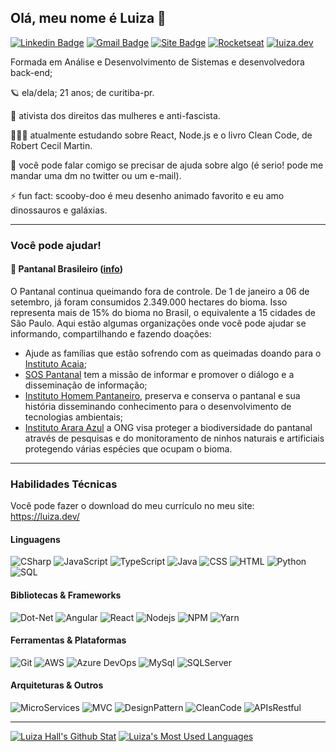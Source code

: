 ## Olá, meu nome é Luiza 👋
[![Linkedin Badge](https://img.shields.io/badge/-LinkedIn-blue?logo=Linkedin&logoColor=white&link=https://www.linkedin.com/in/luizous/?locale=en_US)](https://www.linkedin.com/in/luizous/?locale=en_US)
[![Gmail Badge](https://img.shields.io/badge/-Gmail-c14438?logo=Gmail&logoColor=white&link=mailto:luizaruivoms@gmail.com)](mailto:luizaruivoms@gmail.com)
[![Site Badge](https://img.shields.io/badge/%20-Lattes-lightgrey)](http://lattes.cnpq.br/1667735616723826)
[![Rocketseat](https://img.shields.io/badge/🚀-Rocketseat-662D91)](https://app.rocketseat.com.br/me/luizarvm)
[![luiza.dev](https://img.shields.io/badge/💙-luiza.dev-blue)](https://luiza.dev/)

Formada em Análise e Desenvolvimento de Sistemas e desenvolvedora back-end;

🪐 ela/dela; 21 anos; de curitiba-pr.

🦾 ativista dos direitos das mulheres e anti-fascista.

👩🏻‍💻 atualmente estudando sobre React, Node.js e o livro Clean Code, de Robert Cecil Martin.

💬 você pode falar comigo se precisar de ajuda sobre algo (é serio! pode me mandar uma dm no twitter ou um e-mail).

⚡ fun fact: scooby-doo é meu desenho animado favorito e eu amo dinossauros e galáxias.

---

### Você pode ajudar!
#### 🐆 Pantanal Brasileiro ([info](https://www.instagram.com/p/CFLD6bRgrmG/))
O Pantanal continua queimando fora de controle. De 1 de janeiro a 06 de setembro, já foram consumidos 2.349.000 hectares do bioma. Isso representa mais de 15% do bioma no Brasil, o equivalente a 15 cidades de São Paulo. Aqui estão algumas organizações onde você pode ajudar se informando, compartilhando e fazendo doações:
- Ajude as famílias que estão sofrendo com as queimadas doando para o [Instituto Acaia](https://www.instagram.com/p/CFIUoboAkaG/);
- [SOS Pantanal](https://linktr.ee/SOSPantanal) tem a missão de informar e promover o diálogo e a disseminação de informação;
- [Instituto Homem Pantaneiro](http://www.institutohomempantaneiro.org.br/participe), preserva e conserva o pantanal e sua história disseminando conhecimento para o desenvolvimento de tecnologias ambientais;
- [Instituto Arara Azul](https://linktr.ee/institutoararaazuloficial) a ONG visa proteger a biodiversidade do pantanal através de pesquisas e do monitoramento de ninhos naturais e artificiais protegendo várias espécies que ocupam o bioma.

---

### Habilidades Técnicas
Você pode fazer o download do meu currículo no meu site: https://luiza.dev/

#### Linguagens
![CSharp](https://img.shields.io/badge/C%20Sharp-239120.svg?logo=c-sharp&logoColor=white)
![JavaScript](https://img.shields.io/badge/JavaScript-black.svg?logo=javascript)
![TypeScript](https://img.shields.io/badge/TypeScript-007ACC.svg?logo=typescript)
![Java](https://img.shields.io/badge/Java-007396.svg?logo=java)
![CSS](https://img.shields.io/badge/CSS-1572B6.svg?logo=css3&logoColor=white)
![HTML](https://img.shields.io/badge/HTML-E34F26.svg?logo=html5&logoColor=white)
![Python](https://img.shields.io/badge/Python-3776AB.svg?logo=python&logoColor=white)
![SQL](https://img.shields.io/badge/SQL-gray.svg)

#### Bibliotecas & Frameworks
![Dot-Net](https://img.shields.io/badge/.NET-5C2D91.svg?logo=.net)
![Angular](https://img.shields.io/badge/Angular-DD0031.svg?logo=angular)
![React](https://img.shields.io/badge/React-61DAFB.svg?logo=react)
![Nodejs](https://img.shields.io/badge/Node.js-339933.svg?logo=node.js&logoColor=white)
![NPM](https://img.shields.io/badge/NPM-CB3837.svg?logo=npm)
![Yarn](https://img.shields.io/badge/Yarn-2C8EBB.svg?logo=yarn&logoColor=white)

#### Ferramentas & Plataformas
![Git](https://img.shields.io/badge/Git-F05032.svg?logo=git&logoColor=white)
![AWS](https://img.shields.io/badge/AWS-232F3E.svg?logo=amazon-aws)
![Azure DevOps](https://img.shields.io/badge/Azure%20DevOps-0078D7.svg?logo=azuredevops)
![MySql](https://img.shields.io/badge/MySQL-4479A1.svg?logo=mysql&logoColor=white)
![SQLServer](https://img.shields.io/badge/Microsoft%20SQL%20Server-CC2927.svg?logo=microsoft-sql-server)

#### Arquiteturas & Outros
![MicroServices](https://img.shields.io/badge/MicroServices-gray.svg)
![MVC](https://img.shields.io/badge/MVC-gray.svg)
![DesignPattern](https://img.shields.io/badge/Design%20Pattern-gray.svg)
![CleanCode](https://img.shields.io/badge/Clean%20Code-gray.svg)
![APIsRestful](https://img.shields.io/badge/APIs%20Restful-gray.svg)

---

[![Luiza Hall's Github Stat](https://github-readme-stats.vercel.app/api?username=luizous)](https://github.com/anuraghazra/github-readme-stats)
[![Luiza's Most Used Languages](https://github-readme-stats.vercel.app/api/top-langs/?username=luizous&count_private=true&layout=compact)](https://github.com/luizous?tab=repositories)
